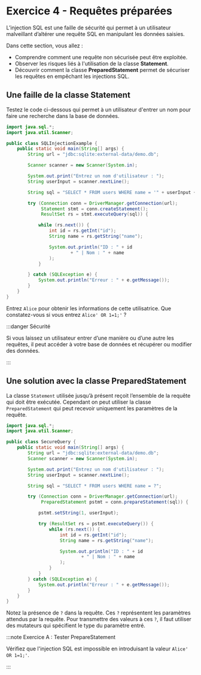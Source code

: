 # Exercice 4 -  Requêtes préparées

L’injection SQL est une faille de sécurité qui permet à un 
utilisateur malveillant d’altérer une requête SQL en manipulant 
les données saisies. 

Dans cette section, vous allez :
- Comprendre comment une requête non sécurisée peut être exploitée.
- Observer les risques liés à l'utilisation de la classe **Statement**.
- Découvrir comment la classe **PreparedStatement** permet de sécuriser les requêtes en empêchant les injections SQL.

## Une faille de la classe Statement

Testez le code ci-dessous qui permet à un utilisateur 
d'entrer un nom pour faire une recherche dans la base de données.

```java showLineNumbers title="SQLInjection.java"
import java.sql.*;
import java.util.Scanner;

public class SQLInjectionExample {
    public static void main(String[] args) {
        String url = "jdbc:sqlite:external-data/demo.db";

        Scanner scanner = new Scanner(System.in);

        System.out.print("Entrez un nom d'utilisateur : ");
        String userInput = scanner.nextLine();

        String sql = "SELECT * FROM users WHERE name = '" + userInput + "'";

        try (Connection conn = DriverManager.getConnection(url);
             Statement stmt = conn.createStatement();
             ResultSet rs = stmt.executeQuery(sql)) {

            while (rs.next()) {
                int id = rs.getInt("id");
                String name = rs.getString("name");

                System.out.println("ID : " + id
                        + " | Nom : " + name
                );
            }

        } catch (SQLException e) {
            System.out.println("Erreur : " + e.getMessage());
        }
    }
}
```

Entrez `Alice` pour obtenir les informations de cette utilisatrice. Que constatez-vous si vous entrez `Alice' OR 1=1;'` ?

:::danger Sécurité

Si vous laissez un utilisateur entrer d’une manière ou d’une 
autre les requêtes, il peut accéder à votre base de données et 
récupérer ou modifier des données.

:::

## Une solution avec la classe PreparedStatement

La classe `Statement` utilisée jusqu’à présent reçoit l’ensemble 
de la requête qui doit être exécutée. 
Cependant on peut utiliser la classe `PreparedStatement` qui 
peut recevoir uniquement les paramètres de la requête.

```java showLineNumbers title="SecureQuery.java"
import java.sql.*;
import java.util.Scanner;

public class SecureQuery {
    public static void main(String[] args) {
        String url = "jdbc:sqlite:external-data/demo.db";
        Scanner scanner = new Scanner(System.in);

        System.out.print("Entrez un nom d'utilisateur : ");
        String userInput = scanner.nextLine();

        String sql = "SELECT * FROM users WHERE name = ?";

        try (Connection conn = DriverManager.getConnection(url);
             PreparedStatement pstmt = conn.prepareStatement(sql)) {

            pstmt.setString(1, userInput);

            try (ResultSet rs = pstmt.executeQuery()) {
                while (rs.next()) {
                    int id = rs.getInt("id");
                    String name = rs.getString("name");

                    System.out.println("ID : " + id
                            + " | Nom : " + name
                    );
                }
            }
        } catch (SQLException e) {
            System.out.println("Erreur : " + e.getMessage());
        }
    }
}
```

Notez la présence de `?` dans la requête. 
Ces `?` représentent les paramètres attendus par la requête.
Pour transmettre des valeurs à ces `?`, il faut utiliser des
mutateurs qui spécifient le type du paramètre entré.

:::note Exercice A : Tester PrepareStatement

Vérifiez que l'injection SQL est impossible
en introduisant la valeur `Alice' OR 1=1;'`.

:::